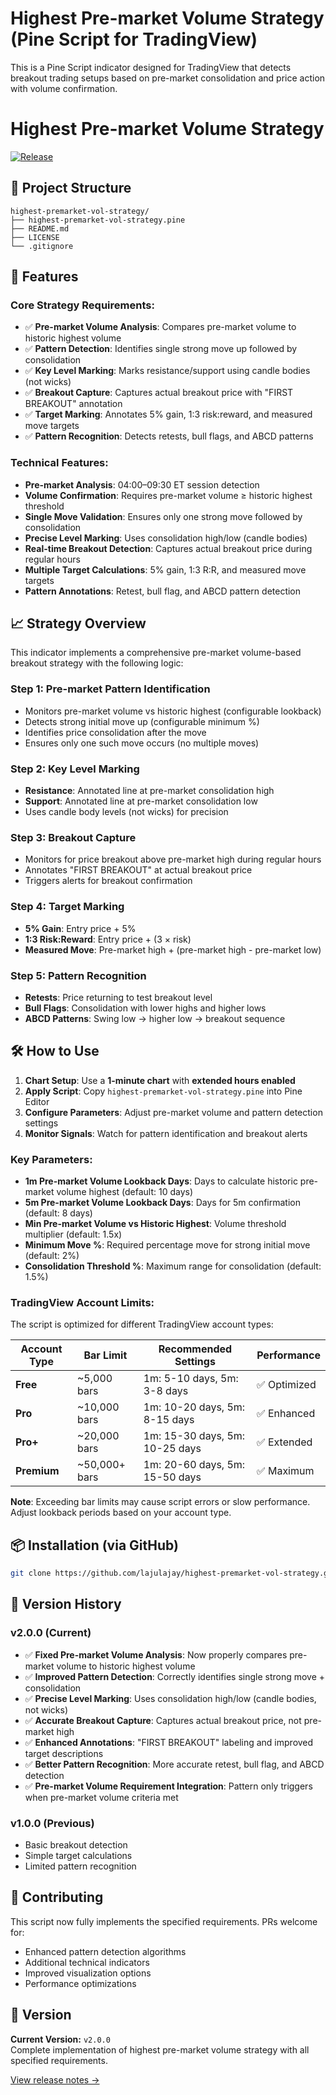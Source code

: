 # Highest Pre-market Volume Strategy (Pine Script for TradingView)

This is a Pine Script indicator designed for TradingView that detects breakout trading setups based on pre-market consolidation and price action with volume confirmation.

# Highest Pre-market Volume Strategy

[![Release](https://img.shields.io/github/v/release/lajulajay/highest-premarket-vol-strategy?sort=semver)](https://github.com/lajulajay/highest-premarket-vol-strategy/releases)

## 📂 Project Structure

```text
highest-premarket-vol-strategy/
├── highest-premarket-vol-strategy.pine
├── README.md
├── LICENSE
└── .gitignore
```

## 🚀 Features

### **Core Strategy Requirements:**
- ✅ **Pre-market Volume Analysis**: Compares pre-market volume to historic highest volume
- ✅ **Pattern Detection**: Identifies single strong move up followed by consolidation
- ✅ **Key Level Marking**: Marks resistance/support using candle bodies (not wicks)
- ✅ **Breakout Capture**: Captures actual breakout price with "FIRST BREAKOUT" annotation
- ✅ **Target Marking**: Annotates 5% gain, 1:3 risk:reward, and measured move targets
- ✅ **Pattern Recognition**: Detects retests, bull flags, and ABCD patterns

### **Technical Features:**
- **Pre-market Analysis**: 04:00–09:30 ET session detection
- **Volume Confirmation**: Requires pre-market volume ≥ historic highest threshold
- **Single Move Validation**: Ensures only one strong move followed by consolidation
- **Precise Level Marking**: Uses consolidation high/low (candle bodies)
- **Real-time Breakout Detection**: Captures actual breakout price during regular hours
- **Multiple Target Calculations**: 5% gain, 1:3 R:R, and measured move targets
- **Pattern Annotations**: Retest, bull flag, and ABCD pattern detection

## 📈 Strategy Overview

This indicator implements a comprehensive pre-market volume-based breakout strategy with the following logic:

### **Step 1: Pre-market Pattern Identification**
- Monitors pre-market volume vs historic highest (configurable lookback)
- Detects strong initial move up (configurable minimum %)
- Identifies price consolidation after the move
- Ensures only one such move occurs (no multiple moves)

### **Step 2: Key Level Marking**
- **Resistance**: Annotated line at pre-market consolidation high
- **Support**: Annotated line at pre-market consolidation low
- Uses candle body levels (not wicks) for precision

### **Step 3: Breakout Capture**
- Monitors for price breakout above pre-market high during regular hours
- Annotates "FIRST BREAKOUT" at actual breakout price
- Triggers alerts for breakout confirmation

### **Step 4: Target Marking**
- **5% Gain**: Entry price + 5%
- **1:3 Risk:Reward**: Entry price + (3 × risk)
- **Measured Move**: Pre-market high + (pre-market high - pre-market low)

### **Step 5: Pattern Recognition**
- **Retests**: Price returning to test breakout level
- **Bull Flags**: Consolidation with lower highs and higher lows
- **ABCD Patterns**: Swing low → higher low → breakout sequence

## 🛠 How to Use

1. **Chart Setup**: Use a **1-minute chart** with **extended hours enabled**
2. **Apply Script**: Copy `highest-premarket-vol-strategy.pine` into Pine Editor
3. **Configure Parameters**: Adjust pre-market volume and pattern detection settings
4. **Monitor Signals**: Watch for pattern identification and breakout alerts

### **Key Parameters:**
- **1m Pre-market Volume Lookback Days**: Days to calculate historic pre-market volume highest (default: 10 days)
- **5m Pre-market Volume Lookback Days**: Days for 5m confirmation (default: 8 days)
- **Min Pre-market Volume vs Historic Highest**: Volume threshold multiplier (default: 1.5x)
- **Minimum Move %**: Required percentage move for strong initial move (default: 2%)
- **Consolidation Threshold %**: Maximum range for consolidation (default: 1.5%)

### **TradingView Account Limits:**
The script is optimized for different TradingView account types:

| Account Type | Bar Limit | Recommended Settings | Performance |
|--------------|-----------|---------------------|-------------|
| **Free** | ~5,000 bars | 1m: 5-10 days, 5m: 3-8 days | ✅ Optimized |
| **Pro** | ~10,000 bars | 1m: 10-20 days, 5m: 8-15 days | ✅ Enhanced |
| **Pro+** | ~20,000 bars | 1m: 15-30 days, 5m: 10-25 days | ✅ Extended |
| **Premium** | ~50,000+ bars | 1m: 20-60 days, 5m: 15-50 days | ✅ Maximum |

**Note**: Exceeding bar limits may cause script errors or slow performance. Adjust lookback periods based on your account type.

## 📦 Installation (via GitHub)

```bash
git clone https://github.com/lajulajay/highest-premarket-vol-strategy.git
```

## 🔄 Version History

### **v2.0.0** (Current)
- ✅ **Fixed Pre-market Volume Analysis**: Now properly compares pre-market volume to historic highest volume
- ✅ **Improved Pattern Detection**: Correctly identifies single strong move + consolidation
- ✅ **Precise Level Marking**: Uses consolidation high/low (candle bodies, not wicks)
- ✅ **Accurate Breakout Capture**: Captures actual breakout price, not pre-market high
- ✅ **Enhanced Annotations**: "FIRST BREAKOUT" labeling and improved target descriptions
- ✅ **Better Pattern Recognition**: More accurate retest, bull flag, and ABCD detection
- ✅ **Pre-market Volume Requirement Integration**: Pattern only triggers when pre-market volume criteria met

### **v1.0.0** (Previous)
- Basic breakout detection
- Simple target calculations
- Limited pattern recognition

## 🤝 Contributing

This script now fully implements the specified requirements. PRs welcome for:
- Enhanced pattern detection algorithms
- Additional technical indicators
- Improved visualization options
- Performance optimizations

## 🔖 Version

**Current Version:** `v2.0.0`  
Complete implementation of highest pre-market volume strategy with all specified requirements.

[View release notes →](https://github.com/lajulajay/highest-premarket-vol-strategy/releases/tag/v2.0.0)
